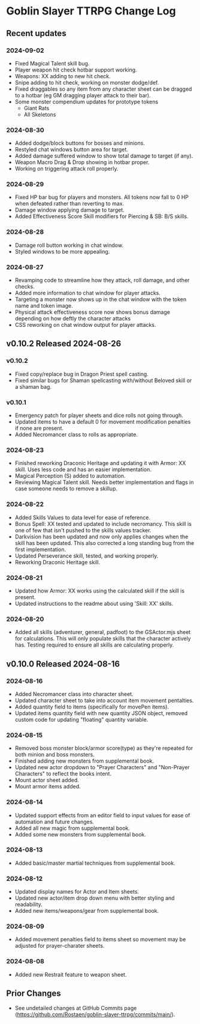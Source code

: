 # Goblin Slayer TTRPG Change Log

## Recent updates

### 2024-09-02

- Fixed Magical Talent skill bug.
- Player weapon hit check hotbar support working.
- Weapons: XX adding to new hit check.
- Snipe adding to hit check, working on monster dodge/def.
- Fixed draggables so any item from any character sheet can be dragged to a hotbar (eg GM dragging player attack to their bar).
- Some monster compendium updates for prototype tokens
  - Giant Rats
  - All Skeletons

### 2024-08-30

- Added dodge/block buttons for bosses and minions.
- Restyled chat windows button area for target.
- Added damage suffered window to show total damage to target (if any).
- Weapon Macro Drag & Drop showing in hotbar proper.
- Working on triggering attack roll properly.

### 2024-08-29

- Fixed HP bar bug for players and monsters. All tokens now fall to 0 HP when defeated rather than reverting to max.
- Damage window applying damage to target.
- Added Effectiveness Score Skill modifiers for Piercing & SB: B/S skills.

### 2024-08-28

- Damage roll button working in chat window.
- Styled windows to be more appealing.

### 2024-08-27

- Revamping code to streamline how they attack, roll damage, and other checks.
- Added more information to chat window for player attacks.
- Targeting a monster now shows up in the chat window with the token name and token image.
- Physical attack effectiveness score now shows bonus damage depending on how deftly the character attacks
- CSS reworking on chat window output for player attacks.

## v0.10.2 Released 2024-08-26

### v0.10.2

- Fixed copy/replace bug in Dragon Priest spell casting.
- Fixed similar bugs for Shaman spellcasting with/without Beloved skill or a shaman bag.

### v0.10.1

- Emergency patch for player sheets and dice rolls not going through.
- Updated items to have a default 0 for movement modification penalties if none are present.
- Added Necromancer class to rolls as appropriate.

### 2024-08-23

- Finished reworking Draconic Heritage and updating it with Armor: XX skill. Uses less code and has an easier implementation.
- Magical Perception (S) added to automation.
- Reviewing Magical Talent skill. Needs better implementation and flags in case someone needs to remove a skillup.

### 2024-08-22

- Added Skills Values to data level for ease of reference.
- Bonus Spell: XX tested and updated to include necromancy. This skill is one of few that isn't pushed to the skills values tracker.
- Darkvision has been updated and now only applies changes when the skill has been updated. This also corrected a long standing bug from the first implementation.
- Updated Perseverance skill, tested, and working properly.
- Reworking Draconic Heritage skill.

### 2024-08-21

- Updated how Armor: XX works using the calculated skill if the skill is present.
- Updated instructions to the readme about using 'Skill: XX' skills.

### 2024-08-20

- Added all skills (adventurer, general, padfoot) to the GSActor.mjs sheet for calculations. This will only populate skills that the character actively has. Testing required to ensure all skills are calculating properly.

## v0.10.0 Released 2024-08-16

### 2024-08-16

- Added Necromancer class into character sheet.
- Updated character sheet to take into account item movement pentalties.
- Added quantity field to items (specifically for movePen items).
- Updated items quantity field with new quantity JSON object, removed custom code for updating "floating" quantity variable.

### 2024-08-15

- Removed boss monster block/armor score(type) as they're repeated for both minion and boss monsters.
- Finished adding new monsters from supplemental book.
- Updated new actor dropdown to "Prayer Characters" and "Non-Prayer Characters" to reflect the books intent.
- Mount actor sheet added.
- Mount armor items added.

### 2024-08-14

- Updated support effects from an editor field to input values for ease of automation and future changes.
- Added all new magic from supplemental book.
- Added some new monsters from supplemental book.

### 2024-08-13

- Added basic/master martial techniques from supplemental book.

### 2024-08-12

- Updated display names for Actor and Item sheets.
- Updated new actor/item drop down menu with better styling and readability.
- Added new items/weapons/gear from supplemental book.

### 2024-08-09

- Added movement penalties field to items sheet so movement may be adjusted for prayer-charater sheets.

### 2024-08-08

- Added new Restrait feature to weapon sheet.

## Prior Changes

- See undetailed changes at GitHub Commits page (https://github.com/Rostaen/goblin-slayer-ttrpg/commits/main/).
